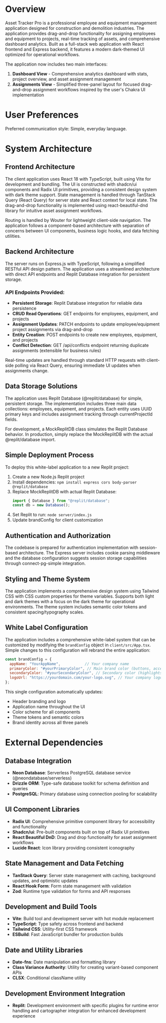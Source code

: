 # Overview

Asset Tracker Pro is a professional employee and equipment management application designed for construction and demolition industries. The application provides drag-and-drop functionality for assigning employees and equipment to projects, real-time tracking of assets, and comprehensive dashboard analytics. Built as a full-stack web application with React frontend and Express backend, it features a modern dark-themed UI optimized for operational workflows.

The application now includes two main interfaces:
1. **Dashboard View** - Comprehensive analytics dashboard with stats, project overview, and asset assignment management
2. **Assignments View** - Simplified three-panel layout for focused drag-and-drop assignment workflows inspired by the user's Chakra UI implementation

# User Preferences

Preferred communication style: Simple, everyday language.

# System Architecture

## Frontend Architecture
The client application uses React 18 with TypeScript, built using Vite for development and bundling. The UI is constructed with shadcn/ui components and Radix UI primitives, providing a consistent design system with dark theme support. State management is handled through TanStack Query (React Query) for server state and React context for local state. The drag-and-drop functionality is implemented using react-beautiful-dnd library for intuitive asset assignment workflows.

Routing is handled by Wouter for lightweight client-side navigation. The application follows a component-based architecture with separation of concerns between UI components, business logic hooks, and data fetching utilities.

## Backend Architecture
The server runs on Express.js with TypeScript, following a simplified RESTful API design pattern. The application uses a streamlined architecture with direct API endpoints and Replit Database integration for persistent storage.

### API Endpoints Provided:
- **Persistent Storage**: Replit Database integration for reliable data persistence
- **CRUD Read Operations**: GET endpoints for employees, equipment, and projects
- **Assignment Updates**: PATCH endpoints to update employee/equipment project assignments via drag-and-drop
- **Entity Creation**: POST endpoints to create new employees, equipment, and projects
- **Conflict Detection**: GET /api/conflicts endpoint returning duplicate assignments (extensible for business rules)

Real-time updates are handled through standard HTTP requests with client-side polling via React Query, ensuring immediate UI updates when assignments change.

## Data Storage Solutions
The application uses Replit Database (@replit/database) for simple, persistent storage. The implementation includes three main data collections: employees, equipment, and projects. Each entity uses UUID primary keys and includes assignment tracking through currentProjectId fields.

For development, a MockReplitDB class simulates the Replit Database behavior. In production, simply replace the MockReplitDB with the actual @replit/database import.

## Simple Deployment Process
To deploy this white-label application to a new Replit project:

1. Create a new Node.js Replit project
2. Install dependencies: `npm install express cors body-parser @replit/database`
3. Replace MockReplitDB with actual Replit Database:
   ```javascript
   import { Database } from "@replit/database";
   const db = new Database();
   ```
4. Set Replit to run: `node server/index.js`
5. Update brandConfig for client customization

## Authentication and Authorization
The codebase is prepared for authentication implementation with session-based architecture. The Express server includes cookie parsing middleware and the database configuration suggests session storage capabilities through connect-pg-simple integration.

## Styling and Theme System
The application implements a comprehensive design system using Tailwind CSS with CSS custom properties for theme variables. Supports both light and dark themes with a focus on the dark theme for operational environments. The theme system includes semantic color tokens and consistent spacing/typography scales.

## White Label Configuration
The application includes a comprehensive white-label system that can be customized by modifying the `brandConfig` object in `client/src/App.tsx`. Simple changes to this configuration will rebrand the entire application:

```javascript
const brandConfig = {
  appName: "YourAppName",           // Your company name
  primaryColor: "#yourPrimaryColor", // Main brand color (buttons, accents)
  secondaryColor: "#yourSecondaryColor", // Secondary color (highlights, equipment)
  logoUrl: "https://yourdomain.com/your-logo.svg", // Your company logo URL
};
```

This single configuration automatically updates:
- Header branding and logo
- Application name throughout the UI
- Color scheme for all components
- Theme tokens and semantic colors
- Brand identity across all three panels

# External Dependencies

## Database Integration
- **Neon Database**: Serverless PostgreSQL database service (@neondatabase/serverless)
- **Drizzle ORM**: Type-safe database toolkit for schema definition and queries
- **PostgreSQL**: Primary database using connection pooling for scalability

## UI Component Libraries
- **Radix UI**: Comprehensive primitive component library for accessibility and functionality
- **Shadcn/ui**: Pre-built components built on top of Radix UI primitives
- **React Beautiful DnD**: Drag and drop functionality for asset assignment workflows
- **Lucide React**: Icon library providing consistent iconography

## State Management and Data Fetching
- **TanStack Query**: Server state management with caching, background updates, and optimistic updates
- **React Hook Form**: Form state management with validation
- **Zod**: Runtime type validation for forms and API responses

## Development and Build Tools
- **Vite**: Build tool and development server with hot module replacement
- **TypeScript**: Type safety across frontend and backend
- **Tailwind CSS**: Utility-first CSS framework
- **ESBuild**: Fast JavaScript bundler for production builds

## Date and Utility Libraries
- **Date-fns**: Date manipulation and formatting library
- **Class Variance Authority**: Utility for creating variant-based component APIs
- **CLSX**: Conditional className utility

## Development Environment Integration
- **Replit**: Development environment with specific plugins for runtime error handling and cartographer integration for enhanced development experience